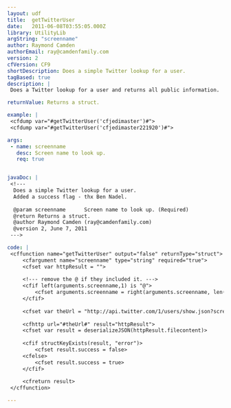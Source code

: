 ```yaml
---
layout: udf
title:  getTwitterUser
date:   2011-06-08T03:55:05.000Z
library: UtilityLib
argString: "screenname"
author: Raymond Camden
authorEmail: ray@camdenfamily.com
version: 2
cfVersion: CF9
shortDescription: Does a simple Twitter lookup for a user.
tagBased: true
description: |
 Does a Twitter lookup for a user and returns all public information.

returnValue: Returns a struct.

example: |
 <cfdump var="#getTwitterUser('cfjedimaster')#">
 <cfdump var="#getTwitterUser('cfjedimaster221920')#">

args:
 - name: screenname
   desc: Screen name to look up.
   req: true


javaDoc: |
 <!---
  Does a simple Twitter lookup for a user.
  Added a success flag - thx Ben Nadel.
  
  @param screenname      Screen name to look up. (Required)
  @return Returns a struct. 
  @author Raymond Camden (ray@camdenfamily.com) 
  @version 2, June 7, 2011 
 --->

code: |
 <cffunction name="getTwitterUser" output="false" returnType="struct">
     <cfargument name="screenname" type="string" required="true">
     <cfset var httpResult = "">
     
     <!--- remove the @ if they included it. --->
     <cfif left(arguments.screenname,1) is "@">
         <cfset arguments.screenname = right(arguments.screenname, len(arguments.screenname)-1)>
     </cfif>
     
     <cfset var theUrl = "http://api.twitter.com/1/users/show.json?screen_name=#arguments.screenname#">
     
     <cfhttp url="#theUrl#" result="httpResult">
     <cfset var result = deserializeJSON(httpResult.filecontent)>
     
     <cfif structKeyExists(result, "error")>
         <cfset result.success = false>
     <cfelse>
         <cfset result.success = true>
     </cfif>
 
     <cfreturn result>    
 </cffunction>

---
```


